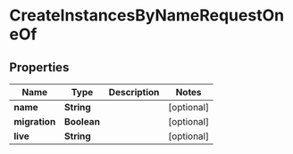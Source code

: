 

# CreateInstancesByNameRequestOneOf


## Properties

Name | Type | Description | Notes
------------ | ------------- | ------------- | -------------
**name** | **String** |  |  [optional]
**migration** | **Boolean** |  |  [optional]
**live** | **String** |  |  [optional]



